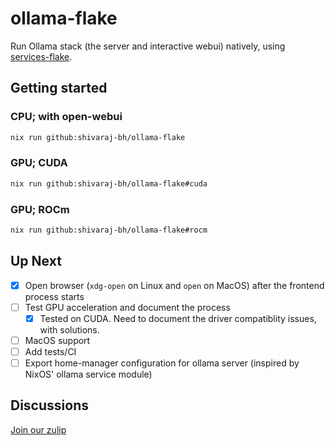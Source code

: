 # ollama-flake

Run Ollama stack (the server and interactive webui) natively, using [services-flake](https://github.com/juspay/services-flake).

## Getting started

### CPU; with open-webui
```sh
nix run github:shivaraj-bh/ollama-flake
```

### GPU; CUDA
```sh
nix run github:shivaraj-bh/ollama-flake#cuda
```

### GPU; ROCm
```sh
nix run github:shivaraj-bh/ollama-flake#rocm
```

## Up Next

- [x] Open browser (`xdg-open` on Linux and `open` on MacOS) after the frontend process starts
- [ ] Test GPU acceleration and document the process
  - [x] Tested on CUDA. Need to document the driver compatiblity issues, with solutions.
- [ ] MacOS support
- [ ] Add tests/CI
- [ ] Export home-manager configuration for ollama server (inspired by NixOS' ollama service module)

## Discussions

[Join our zulip](https://nixos.zulipchat.com/#narrow/stream/426237-nixify-llm)

